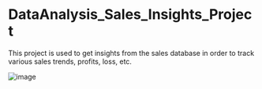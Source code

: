 # DataAnalysis_Sales_Insights_Project
This project is used to get insights from the sales database in order to track various sales trends, profits, loss, etc.


![image](https://user-images.githubusercontent.com/83329730/178734265-cbd0c9c6-7870-47da-8039-b93188133952.png)
